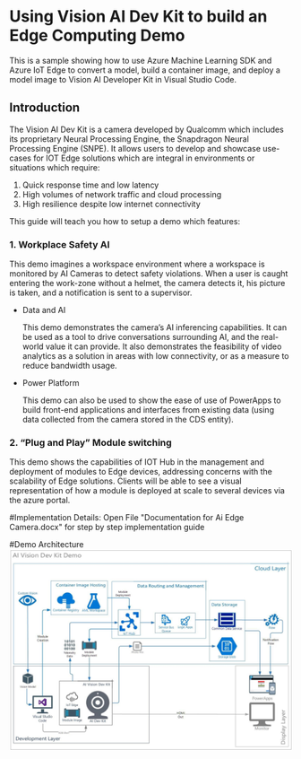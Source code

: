 # Using Vision AI Dev Kit to build an Edge Computing Demo

This is a sample showing how to use Azure Machine Learning SDK and Azure IoT Edge to convert a model, build a container image, and deploy a model image to Vision AI Developer Kit in Visual Studio Code.

## Introduction

The Vision AI Dev Kit is a camera developed by Qualcomm which includes its proprietary Neural Processing Engine, the Snapdragon Neural Processing Engine (SNPE). It allows users to develop and showcase use-cases for IOT Edge solutions which are integral in environments or situations which require:

1. 	Quick response time and low latency
2.	High volumes of network traffic and cloud processing
3. 	High resilience despite low internet connectivity

This guide will teach you how to setup a demo which features:

### 1.  Workplace Safety AI

This demo imagines a workspace environment where a workspace is monitored by AI Cameras to detect safety violations. When a user is caught entering the work-zone without a helmet, the camera detects it, his picture is taken, and a notification is sent to a supervisor.

* 	Data and AI

    This demo demonstrates the camera’s AI inferencing capabilities. It can be used as a tool to drive conversations surrounding AI, and the real-world value it can provide. It also demonstrates the feasibility of video analytics as a solution in areas with low connectivity, or as a measure to reduce bandwidth usage.
* 	Power Platform

    This demo can also be used to show the ease of use of PowerApps to build front-end applications and interfaces from existing data (using data collected from the camera stored in the CDS entity). 

### 2. 	“Plug and Play” Module switching
This demo shows the capabilities of IOT Hub in the management and deployment of modules to Edge devices, addressing concerns with the scalability of Edge solutions. Clients will be able to see a visual representation of how a module is deployed at scale to several devices via the azure portal.  


#Implementation Details:
Open File "Documentation for Ai Edge Camera.docx" for step by step implementation guide

#Demo Architecture
![Screenshot](Images/ArchitectureDiagram.jpg)

